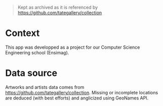 > Kept as archived as it is referenced by https://github.com/tategallery/collection

# Context
This app was developped as a project for our Computer Science Engineering school (Ensimag).

# Data source
Artworks and artists data comes from https://github.com/tategallery/collection.
Missing or incomplete locations are deduced (with best efforts) and anglicized using GeoNames API.
